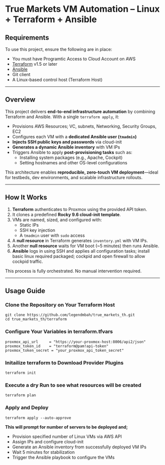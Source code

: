 # True Markets VM Automation – Linux + Terraform + Ansible

## Requirements

To use this project, ensure the following are in place:

- You must have Programtic Access to Cloud Account on AWS
- [Terraform](https://developer.hashicorp.com/terraform/downloads) v1.5 or later
- [Ansible](https://docs.ansible.com/ansible/latest/installation_guide/intro_installation.html)
- Git client
- A Linux-based control host (Terraform Host)

---

## Overview

This project delivers **end-to-end infrastructure automation** by combining Terraform and Ansible. With a single `terraform apply`, it:

- Provisions AWS Resources; VC, subnets, Networking, Security Groups, EC2
- Configures each VM with a **dedicated Ansible user (`tmadmin`)**
- **Injects SSH public keys and passwords** via cloud-init
- **Generates a dynamic Ansible inventory** with VM IPs
- Triggers Ansible to apply **post-provisioning tasks** such as:
  - Installing system packages (e.g., Apache, Cockpit)
  - Setting hostnames and other OS-level configurations

This architecture enables **reproducible, zero-touch VM deployment**—ideal for testbeds, dev environments, and scalable infrastructure rollouts.

---

## How It Works

1. **Terraform** authenticates to Proxmox using the provided API token.
2. It clones a predefined **Rocky 9.6 cloud-init template**.
3. VMs are named, sized, and configured with:
   - Static IPs
   - SSH key injection
   - A `tmadmin` user with `sudo` access
4. A **null resource** in Terraform generates `inventory.yml` with VM IPs.
5. Another **null resource** waits for VM boot (~5 minutes) then runs Ansible.
6. **Ansible** logs in using SSH and applies all configuration tasks; install basic linux required packaged; cockpid and open firewall to allow cockpid traffic.

This process is fully orchestrated. No manual intervention required.

---

##  Usage Guide

###  Clone the Repository on Your Terraform Host

    git clone https://github.com/legendmbah/true_markets_th.git
    cd true_markets_th/terraform

### Configure Your Variables in terraform.tfvars

    proxmox_api_url     = "https://your-proxmox-host:8006/api2/json"
    proxmox_token_id    = "terraform@pam!api-token"
    proxmox_token_secret = "your_proxmox_api_token_secret"

### Initailize terraform to Download Provider Plugins

    terraform init

### Execute a dry Run to see what resources will be created

    terraform plan

### Apply and Deploy

    terraform apply --auto-approve

**This will prompt for number of servers to be deployed and;** 

- Provision specified number of Linux VMs via AWS API
- Assign IPs and configure cloud-init
- Generate an Ansible inventory from successfully deployed VM IPs 
- Wait 5 minutes for stabilization
- Trigger the Ansible playbook to configure the VMs